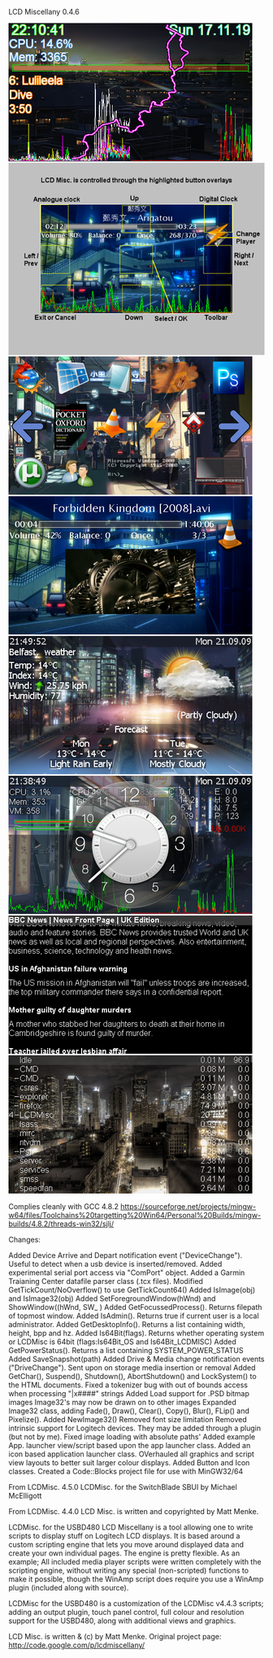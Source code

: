 

LCD Miscellany 0.4.6



![screenshots of app](./screenshots/171119_221042.png)
![screenshots of app](./screenshots/control.png)
![screenshots of app](./screenshots/applauncher1.png)
![screenshots of app](./screenshots/mediaplayer_video.png)
![screenshots of app](./screenshots/weather.png)
![screenshots of app](./screenshots/status_aclock.png)
![screenshots of app](./screenshots/rss.png)
![screenshots of app](./screenshots/taskman.png)




Complies cleanly with GCC 4.8.2
https://sourceforge.net/projects/mingw-w64/files/Toolchains%20targetting%20Win64/Personal%20Builds/mingw-builds/4.8.2/threads-win32/sjlj/


Changes:

Added Device Arrive and Depart notification event ("DeviceChange"). Useful to detect when a usb device is inserted/removed.
Added experimental serial port access via "ComPort" object.
Added a Garmin Traianing Center datafile parser class (.tcx files).
Modified GetTickCount/NoOverflow() to use GetTickCount64()
Added IsImage(obj) and IsImage32(obj)
Added SetForegroundWindow(hWnd) and ShowWindow((hWnd, SW_ )
Added GetFocussedProcess(). Returns filepath of topmost window.
Added IsAdmin(). Returns true if current user is a local administrator.
Added GetDesktopInfo(). Returns a list containing width, height, bpp and hz.
Added Is64Bit(flags). Returns whether operating system or LCDMisc is 64bit (flags:Is64Bit_OS and Is64Bit_LCDMISC)
Added GetPowerStatus(). Returns a list containing SYSTEM_POWER_STATUS
Added SaveSnapshot(path)
Added Drive & Media change notification events ("DriveChange"). Sent upon on storage media insertion or removal
Added GetChar(), Suspend(), Shutdown(), AbortShutdown() and LockSystem() to the HTML documents.
Fixed a tokenizer bug with out of bounds access when processing "|x####" strings
Added Load support for .PSD bitmap images
Image32's may now be drawn on to other images
Expanded Image32 class, adding Fade(), Draw(), Clear(), Copy(), Blur(), FLip() and Pixelize().
Added NewImage32()
Removed font size limitation
Removed intrinsic support for Logitech devices. They may be added through a plugin (but not by me).
Fixed image loading with absolute paths'
Added example App. launcher view/script based upon the app launcher class.
Added an icon based application launcher class.
OVerhauled all graphics and script view layouts to better suit larger colour displays.
Added Button and Icon classes.
Created a Code::Blocks project file for use with MinGW32/64



From LCDMisc. 4.5.0
LCDMisc. for the SwitchBlade SBUI by Michael McElligott


From LCDMisc. 4.4.0
LCD Misc. is written and copyrighted by Matt Menke.



LCDMisc. for the USBD480
LCD Miscellany is a tool allowing one to write scripts to display stuff on Logitech LCD displays.
It is based around a custom scripting engine that lets you move around displayed data and create your own individual pages.
The engine is pretty flexible. As an example; All included media player scripts were written completely with the scripting engine, without writing any special (non-scripted) functions to make it possible, though the WinAmp script does require you use a WinAmp plugin (included along with source).

LCDMisc for the USBD480 is a customization of the LCDMisc v4.4.3 scripts; adding an output plugin, touch panel control, full colour and resolution support for the USBD480, along with additional views and graphics.


LCD Misc. is written & (c) by Matt Menke.
Original project page: http://code.google.com/p/lcdmiscellany/




